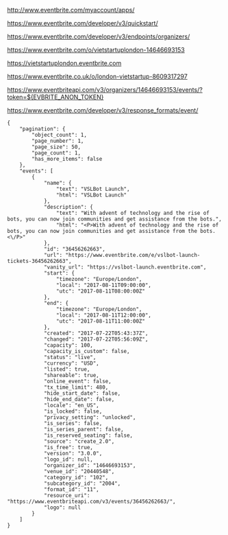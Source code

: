 http://www.eventbrite.com/myaccount/apps/

https://www.eventbrite.com/developer/v3/quickstart/

https://www.eventbrite.com/developer/v3/endpoints/organizers/

https://www.eventbrite.com/o/vietstartuplondon-14646693153

https://vietstartuplondon.eventbrite.com

https://www.eventbrite.co.uk/o/london-vietstartup-8609317297

https://www.eventbriteapi.com/v3/organizers/14646693153/events/?token=${EVBRITE_ANON_TOKEN}

https://www.eventbrite.com/developer/v3/response_formats/event/

```
{
    "pagination": {
        "object_count": 1,
        "page_number": 1,
        "page_size": 50,
        "page_count": 1,
        "has_more_items": false
    },
    "events": [
        {
            "name": {
                "text": "VSLBot Launch",
                "html": "VSLBot Launch"
            },
            "description": {
                "text": "With advent of technology and the rise of bots, you can now join communities and get assistance from the bots.",
                "html": "<P>With advent of technology and the rise of bots, you can now join communities and get assistance from the bots.<\/P>"
            },
            "id": "36456262663",
            "url": "https://www.eventbrite.com/e/vslbot-launch-tickets-36456262663",
            "vanity_url": "https://vslbot-launch.eventbrite.com",
            "start": {
                "timezone": "Europe/London",
                "local": "2017-08-11T09:00:00",
                "utc": "2017-08-11T08:00:00Z"
            },
            "end": {
                "timezone": "Europe/London",
                "local": "2017-08-11T12:00:00",
                "utc": "2017-08-11T11:00:00Z"
            },
            "created": "2017-07-22T05:43:37Z",
            "changed": "2017-07-22T05:56:09Z",
            "capacity": 100,
            "capacity_is_custom": false,
            "status": "live",
            "currency": "USD",
            "listed": true,
            "shareable": true,
            "online_event": false,
            "tx_time_limit": 480,
            "hide_start_date": false,
            "hide_end_date": false,
            "locale": "en_US",
            "is_locked": false,
            "privacy_setting": "unlocked",
            "is_series": false,
            "is_series_parent": false,
            "is_reserved_seating": false,
            "source": "create_2.0",
            "is_free": true,
            "version": "3.0.0",
            "logo_id": null,
            "organizer_id": "14646693153",
            "venue_id": "20440548",
            "category_id": "102",
            "subcategory_id": "2004",
            "format_id": "11",
            "resource_uri": "https://www.eventbriteapi.com/v3/events/36456262663/",
            "logo": null
        }
    ]
}
```